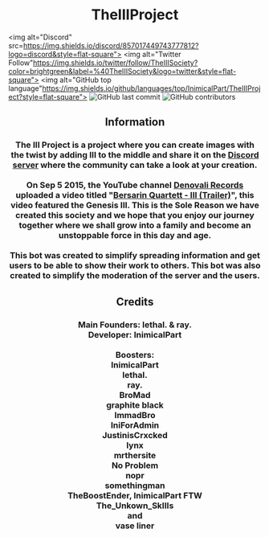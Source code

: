 <h1 align="center">TheIIIProject</h1>

<img alt="Discord" src=https://img.shields.io/discord/857017449743777812?logo=discord&style=flat-square"> 
<img alt="Twitter Follow"https://img.shields.io/twitter/follow/TheIIISociety?color=brightgreen&label=%40TheIIISociety&logo=twitter&style=flat-square"> 
<img alt="GitHub top language"https://img.shields.io/github/languages/top/InimicalPart/TheIIIProject?style=flat-square"> 
<img alt="GitHub last commit" src="https://img.shields.io/github/last-commit/InimicalPart/TheIIIProject?style=flat-square"> 
<img alt="GitHub contributors" src="https://img.shields.io/github/contributors/InimicalPart/TheIIIProject?style=flat-square">





<h2 align="center">Information</h2>
<h3 align="center">
The III Project is a project where you can create images with the twist by adding <b>III</b> to the middle and share it on the <a href="https://discord.gg/iii">Discord server</a> where the community can take a look at your creation. <br><br> On Sep 5 2015, the YouTube channel <a href="https://www.youtube.com/channel/UCrd_7bwxWw7zgkOtmVQbfEA">Denovali Records</a> uploaded a video titled "<a href="https://www.youtube.com/watch?v=o6piGa5JDLI">Bersarin Quartett - III (Trailer)</a>", this video featured the <b>Genesis III</b>. This is the Sole Reason we have created this society and we hope that you enjoy our journey together where we shall grow into a family and become an unstoppable force in this day and age. <br><br>
This bot was created to simplify spreading information and get users to be able to show their work to others. This bot was also created to simplify the moderation of the server and the users.
</h3>




<h2 align="center">Credits</h2>
<h3 align="center">
Main Founders: <b>lethal.</b> & <b>ray.</b><br>
Developer: <b>InimicalPart</b></b><br>

<br>
Boosters:<br>
<b>InimicalPart</b><br>
<b>lethal.</b><br>
<b>ray.</b><br>
<b>BroMad</b><br>
<b>graphite black</b><br>
<b>ImmadBro</b><br>
<b>IniForAdmin</b><br> <!-- I totally agree -->
<b>JustinisCrxcked</b><br>
<b>lynx</b><br>
<b>mrthersite</b><br>
<b>No Problem</b><br>
<b>nopr</b><br>
<b>somethingman</b><br>
<b>TheBoostEnder, InimicalPart FTW</b><br>
<b>The_Unkown_SkIIIs</b><br>
and<br>
<b>vase liner</b><br>

</h3>
